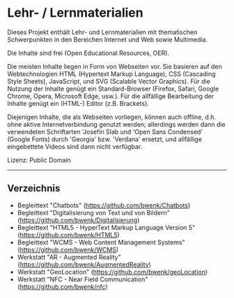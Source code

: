 # Lehr- / Lernmaterialien

Dieses Projekt enthält Lehr- und Lernmaterialien mit thematischen Schwerpunkten in den Bereichen Internet und Web sowie Multimedia.

Die Inhalte sind frei (Open Educational Resources, OER).

Die meisten Inhalte liegen in Form von Webseiten vor. Sie basieren auf den Webtechnologien HTML (Hypertext Markup Language), CSS (Cascading Style Sheets), JavaScript, und SVG (Scalable Vector Graphics). Für die Nutzung der Inhalte genügt ein Standard-Browser (Firefox, Safari, Google Chrome, Opera, Microsoft Edge, usw.). Für die allfällige Bearbeitung der Inhalte genügt ein (HTML-) Editor (z.B. Brackets).

Diejenigen Inhalte, die als Webseiten vorliegen, können auch offline, d.h. ohne aktive Internetverbindung genutzt werden; allerdings werden dann die verwendeten Schriftarten 'Josefin Slab und 'Open Sans Condensed' (Google Fonts) durch 'Georgia' bzw. 'Verdana' ersetzt, und allfällige eingebettete Videos sind dann nicht verfügbar.

Lizenz: Public Domain

---

## Verzeichnis

* Begleittext "Chatbots" (https://github.com/bwenk/Chatbots)
* Begleittext "Digitalisierung von Text und von Bildern" (https://github.com/bwenk/Digitalisierung)
* Begleittext "HTML5 - HyperText Markup Language Version 5" (https://github.com/bwenk/HTML5)
* Begleittext "WCMS - Web Content Management Systems" (https://github.com/bwenk/WCMS)
* Werkstatt "AR - Augmented Reality" (https://github.com/bwenk/AugmentedReality)
* Werkstatt "GeoLocation" (https://github.com/bwenk/geoLocation)
* Werkstatt "NFC - Near Field Communication" (https://github.com/bwenk/nfc)

